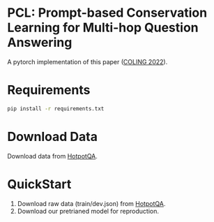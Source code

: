 # PCL: Prompt-based Conservation Learning for Multi-hop Question Answering
A pytorch implementation of this paper (<a href="https://aclanthology.org/2022.coling-1.154/">COLING 2022</a>). 

# Requirements
```bash
pip install -r requirements.txt
```

# Download Data  
Download data from <a href="https://hotpotqa.github.io/">HotpotQA</a>.

##

# QuickStart

1. Download raw data (train/dev.json) from <a href="https://hotpotqa.github.io/">HotpotQA</a>.
2. Download our pretrianed model for reproduction.
